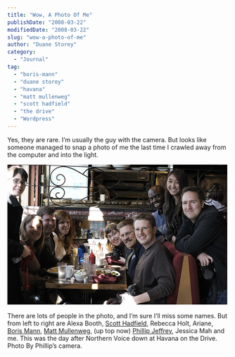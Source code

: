 ```yaml
---
title: "Wow, A Photo Of Me"
publishDate: "2008-03-22"
modifiedDate: "2008-03-22"
slug: "wow-a-photo-of-me"
author: "Duane Storey"
category:
  - "Journal"
tag:
  - "boris-mann"
  - "duane storey"
  - "havana"
  - "matt mullenweg"
  - "scott hadfield"
  - "the drive"
  - "Wordpress"
---
```


Yes, they are rare. I’m usually the guy with the camera. But looks like someone managed to snap a photo of me the last time I crawled away from the computer and into the light.

[![](_images/wow-a-photo-of-me-1.jpg)](http://www.flickr.com/photos/tyfn/2296071782/)

There are lots of people in the photo, and I’m sure I’ll miss some names. But from left to right are Alexa Booth, [Scott Hadfield](http://scotthadfield.ca/), Rebecca Holt, Ariane, [Boris Mann](http://bmannconsulting.com), [Matt Mullenweg](http://ma.tt), (up top now) [Phillip Jeffrey](http://fadetoplay.com/), Jessica Mah and me. This was the day after Northern Voice down at Havana on the Drive. Photo By Phillip’s camera.